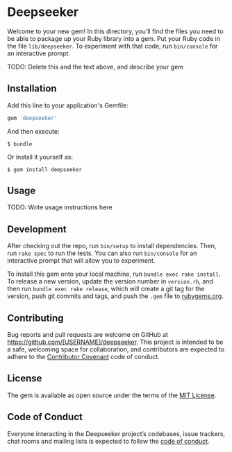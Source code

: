 # Deepseeker

Welcome to your new gem! In this directory, you'll find the files you need to be able to package up your Ruby library into a gem. Put your Ruby code in the file `lib/deepseeker`. To experiment with that code, run `bin/console` for an interactive prompt.

TODO: Delete this and the text above, and describe your gem

## Installation

Add this line to your application's Gemfile:

```ruby
gem 'deepseeker'
```

And then execute:

    $ bundle

Or install it yourself as:

    $ gem install deepseeker

## Usage

TODO: Write usage instructions here

## Development

After checking out the repo, run `bin/setup` to install dependencies. Then, run `rake spec` to run the tests. You can also run `bin/console` for an interactive prompt that will allow you to experiment.

To install this gem onto your local machine, run `bundle exec rake install`. To release a new version, update the version number in `version.rb`, and then run `bundle exec rake release`, which will create a git tag for the version, push git commits and tags, and push the `.gem` file to [rubygems.org](https://rubygems.org).

## Contributing

Bug reports and pull requests are welcome on GitHub at https://github.com/[USERNAME]/deepseeker. This project is intended to be a safe, welcoming space for collaboration, and contributors are expected to adhere to the [Contributor Covenant](http://contributor-covenant.org) code of conduct.

## License

The gem is available as open source under the terms of the [MIT License](https://opensource.org/licenses/MIT).

## Code of Conduct

Everyone interacting in the Deepseeker project’s codebases, issue trackers, chat rooms and mailing lists is expected to follow the [code of conduct](https://github.com/[USERNAME]/deepseeker/blob/master/CODE_OF_CONDUCT.md).
